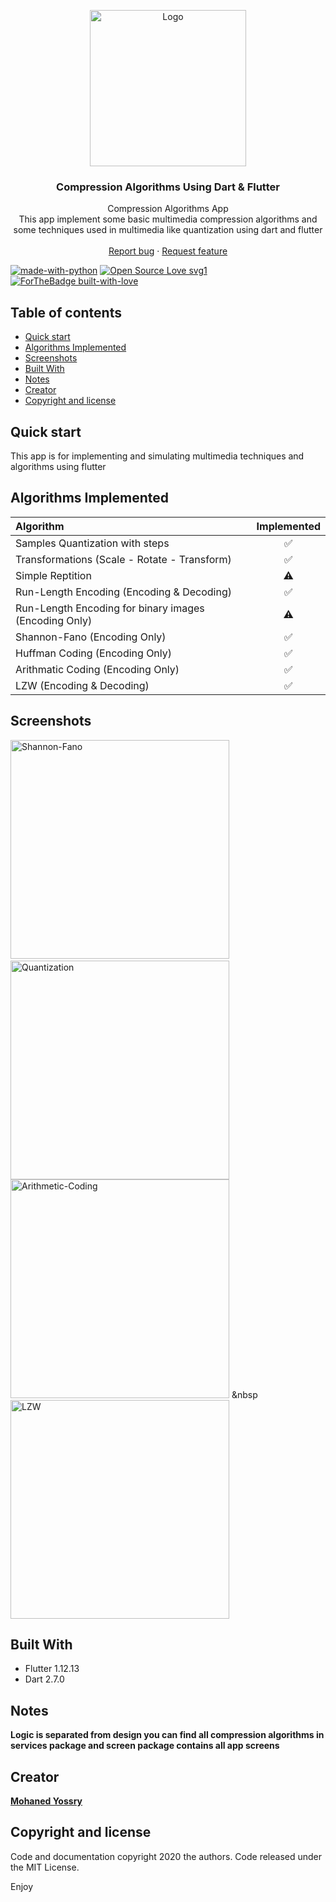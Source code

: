 <p align="center">
  <a href="https://flutter.io/">
    <img src="https://i.imgur.com/U01gNJG.png" alt="Logo" width=250 height=250>
  </a>
  <h3 align="center">Compression Algorithms Using Dart & Flutter</h3>
  <p align="center">
    Compression Algorithms App
    <br>
    This app implement some basic multimedia compression algorithms and some techniques used in multimedia like quantization using dart and flutter 
    <br>
    <br>
    <a href="https://github.com/Mohanedy98/multimedia-algorithms/issues/new">Report bug</a>
    ·
    <a href="https://github.com/Mohanedy98/multimedia-algorithms/issues/new">Request feature</a>
<br>

[![made-with-python](https://img.shields.io/badge/Made%20with-flutter-1f425f.svg)](https://flutter.dev/)
[![Open Source Love svg1](https://badges.frapsoft.com/os/v1/open-source.svg?v=103)](https://github.com/ellerbrock/open-source-badges/)
[![ForTheBadge built-with-love](http://ForTheBadge.com/images/badges/built-with-love.svg)](https://github.com/Mohanedy98)

  </p>
</p>


## Table of contents

- [Quick start](#quick-start)
- [Algorithms Implemented](#algorithms-implemented)
- [Screenshots](#screenshots)
- [Built With](#built-with)
- [Notes](#notes)
- [Creator](#creator)
- [Copyright and license](#copyright-and-license)

## Quick start

This app is for implementing and simulating multimedia techniques and algorithms using flutter

## Algorithms Implemented
  |                      Algorithm                      |      Implemented       |
| :---------------------------------------------------- | :----------------: | 
| Samples Quantization with steps                    | :white_check_mark: | 
| Transformations (Scale - Rotate - Transform)  | :white_check_mark: |  
| Simple Reptition  | :warning: |  
| Run-Length Encoding (Encoding & Decoding)  | :white_check_mark: |  
| Run-Length Encoding for binary images    (Encoding Only)       |  :warning: | 
| Shannon-Fano                  (Encoding Only)     | :white_check_mark: |  
| Huffman Coding                           (Encoding Only)                   | :white_check_mark: |  
| Arithmatic Coding                             (Encoding Only)                 | :white_check_mark: |
| LZW (Encoding & Decoding)                        | :white_check_mark: | 

## Screenshots
 <img src="https://i.imgur.com/MeRoa0k.png" alt="Shannon-Fano"  height=350> &nbsp; <img src="https://i.imgur.com/rNTK2uI.gif" alt="Quantization"  height=350>
<br>
 <img src="https://i.imgur.com/BWo04mv.png" alt="Arithmetic-Coding"  height=350> &nbsp <img src="https://i.imgur.com/vI7Q9T0.png" alt="LZW"  height=350>


## Built With
* Flutter 1.12.13
* Dart 2.7.0

## Notes
**Logic is separated from design you can find all compression algorithms  in services package and screen package contains all app screens**

## Creator
[**Mohaned Yossry**](https://github.com/Mohanedy98)


## Copyright and license

Code and documentation copyright 2020 the authors. Code released under the MIT License.

Enjoy
